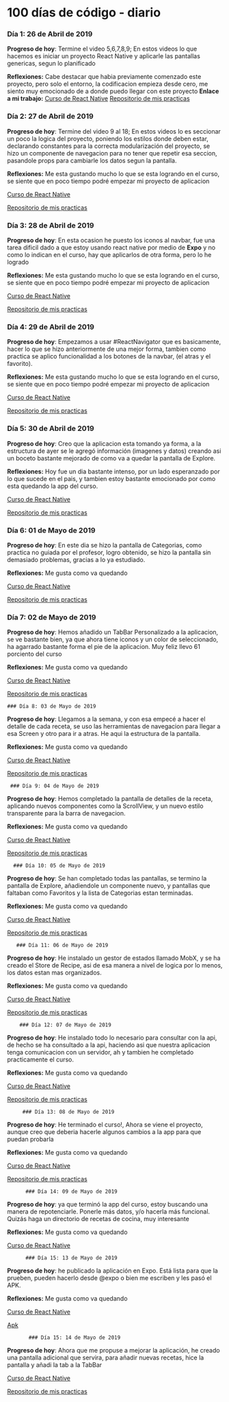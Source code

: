 # 100 días de código - diario

### Día 1: 26 de Abril de 2019

**Progreso de hoy**: Termine el video 5,6,7,8,9; En estos videos lo que hacemos es iniciar un proyecto React Native y aplicarle las pantallas genericas, segun lo planificado

**Reflexiones:** Cabe destacar que habia previamente comenzado este proyecto, pero solo el entorno, la codificacion empieza desde cero, me siento muy emocionado de a donde puedo llegar con este proyecto 
**Enlace a mi trabajo:** 
[Curso de React Native](https://www.udemy.com/curso-completo-de-react-native-y-mobx)
[Repositorio de mis practicas](https://github.com/soydavidarteaga/CursoDeReactNativeUdemy)



### Día 2: 27 de Abril de 2019

**Progreso de hoy**: Termine del video 9 al 18; En estos videos lo es seccionar un poco la logica del proyecto, poniendo los estilos donde deben estar, declarando constantes para la correcta modularización del proyecto, se hizo un componente de navegacion para no tener que repetir esa seccion, pasandole props para cambiarle los datos segun la pantalla.

**Reflexiones:** Me esta gustando mucho lo que se esta logrando en el curso, se siente que en poco tiempo podré empezar mi proyecto de aplicacion 

[Curso de React Native](https://www.udemy.com/curso-completo-de-react-native-y-mobx)

 [Repositorio de mis practicas](https://github.com/soydavidarteaga/CursoDeReactNativeUdemy/commit/b96a66184aa27b9f6c567f8a1ebb765bfb62a720) 

 

 ### Día 3: 28 de Abril de 2019

**Progreso de hoy**: En esta ocasion he puesto los iconos al navbar, fue una tarea dificil dado a que estoy usando react native por medio de **Expo** y no como lo indican en el curso, hay que aplicarlos de otra forma, pero lo he logrado

**Reflexiones:** Me esta gustando mucho lo que se esta logrando en el curso, se siente que en poco tiempo podré empezar mi proyecto de aplicacion 

[Curso de React Native](https://www.udemy.com/curso-completo-de-react-native-y-mobx)

 [Repositorio de mis practicas](https://github.com/soydavidarteaga/CursoDeReactNativeUdemy/commit/f3442007056cab93fac0f64472cf557cdd84e431) 

  ### Día 4: 29 de Abril de 2019

**Progreso de hoy**: Empezamos a usar #ReactNavigator que es basicamente, hacer lo que se hizo anteriormente de una mejor forma, tambien como practica se aplico funcionalidad a los botones de la navbar, (el atras y el favorito).

**Reflexiones:** Me esta gustando mucho lo que se esta logrando en el curso, se siente que en poco tiempo podré empezar mi proyecto de aplicacion 

[Curso de React Native](https://www.udemy.com/curso-completo-de-react-native-y-mobx)

 [Repositorio de mis practicas](https://github.com/soydavidarteaga/CursoDeReactNativeUdemy) 

   ### Día 5: 30 de Abril de 2019

**Progreso de hoy**: Creo que la aplicacion esta tomando ya forma, a la estructura de ayer se le agregó información (imagenes y datos) creando asi un boceto bastante mejorado de como va a quedar la pantalla de Explore.

**Reflexiones:** Hoy fue un dia bastante intenso, por un lado esperanzado por lo que sucede en el pais, y tambien estoy bastante emocionado por como esta quedando la app del curso.

[Curso de React Native](https://www.udemy.com/curso-completo-de-react-native-y-mobx)

 [Repositorio de mis practicas](https://github.com/soydavidarteaga/CursoDeReactNativeUdemy/commit/3cb96b5f786296b405090b86fb4c19b8172dcbc2) 

  ### Día 6: 01 de Mayo de 2019

**Progreso de hoy**: En este dia se hizo la pantalla de Categorias, como practica no guiada por el profesor, logro obtenido, se hizo la pantalla sin demasiado problemas, gracias a lo ya estudiado.

**Reflexiones:** Me gusta como va quedando

[Curso de React Native](https://www.udemy.com/curso-completo-de-react-native-y-mobx)

 [Repositorio de mis practicas](https://github.com/soydavidarteaga/CursoDeReactNativeUdemy/commit/070ef32c6dfac55628c10ab7ba74fb2ee1d017bd) 

   ### Día 7: 02 de Mayo de 2019

**Progreso de hoy**: Hemos añadido un TabBar Personalizado a la aplicacion, se ve bastante bien, ya que ahora tiene iconos y un color de seleccionado, ha agarrado bastante forma el pie de la aplicacion. Muy feliz llevo 61 porciento del curso

**Reflexiones:** Me gusta como va quedando

[Curso de React Native](https://www.udemy.com/curso-completo-de-react-native-y-mobx)

 [Repositorio de mis practicas](https://github.com/soydavidarteaga/CursoDeReactNativeUdemy/commit/69ff51db59465f26ecd8412e300c9e28bc9b9e48) 

    ### Día 8: 03 de Mayo de 2019

**Progreso de hoy**: Llegamos a la semana, y con esa empecé a hacer el detalle de cada receta, se uso las herramientas de navegacion para llegar a esa Screen y otro para ir a atras. He aqui la estructura de la pantalla.

**Reflexiones:** Me gusta como va quedando

[Curso de React Native](https://www.udemy.com/curso-completo-de-react-native-y-mobx)

 [Repositorio de mis practicas](https://github.com/soydavidarteaga/CursoDeReactNativeUdemy/commit/fcc8ebbe33bcc5bd7c0149f97d71da37f101699c) 

     ### Día 9: 04 de Mayo de 2019

**Progreso de hoy**: Hemos completado la pantalla de detalles de la receta, aplicando nuevos componentes como la ScrollView, y un nuevo estilo transparente para la barra de navegacion.

**Reflexiones:** Me gusta como va quedando

[Curso de React Native](https://www.udemy.com/curso-completo-de-react-native-y-mobx)

 [Repositorio de mis practicas](https://github.com/soydavidarteaga/CursoDeReactNativeUdemy/commit/3ba994a5e52cecd55c55b3c432b87f841317f864) 

      ### Día 10: 05 de Mayo de 2019

**Progreso de hoy**: Se han completado todas las pantallas, se termino la pantalla de Explore, añadiendole un componente nuevo, y pantallas que faltaban como Favoritos y la lista de Categorias estan terminadas.

**Reflexiones:** Me gusta como va quedando

[Curso de React Native](https://www.udemy.com/curso-completo-de-react-native-y-mobx)

 [Repositorio de mis practicas](https://github.com/soydavidarteaga/CursoDeReactNativeUdemy/commit/7e644fcb391958dfa01375119b663118ae5e27f7) 

       ### Día 11: 06 de Mayo de 2019

**Progreso de hoy**: He instalado un gestor de estados llamado MobX, y se ha creado el Store de Recipe, asi de esa manera a nivel de logica por lo menos, los datos estan mas organizados.

**Reflexiones:** Me gusta como va quedando

[Curso de React Native](https://www.udemy.com/curso-completo-de-react-native-y-mobx)

 [Repositorio de mis practicas](https://github.com/soydavidarteaga/CursoDeReactNativeUdemy/commit/d63a4dbd895adb00731c81c0814c72123b7720f2) 

        ### Día 12: 07 de Mayo de 2019

**Progreso de hoy**: He instalado todo lo necesario para consultar con la api, de hecho se ha consultado a la api, haciendo asi que nuestra aplicacion tenga comunicacion con un servidor, ah y tambien he completado practicamente el curso.

**Reflexiones:** Me gusta como va quedando

[Curso de React Native](https://www.udemy.com/curso-completo-de-react-native-y-mobx)

 [Repositorio de mis practicas](https://github.com/soydavidarteaga/CursoDeReactNativeUdemy/commit/683b42227bf8c77acc669c6e2d4225ef2e1887c9) 

         ### Día 13: 08 de Mayo de 2019

**Progreso de hoy**: He terminado el curso!, Ahora se viene el proyecto, aunque creo que deberia hacerle algunos cambios a la app para que puedan probarla

**Reflexiones:** Me gusta como va quedando

[Curso de React Native](https://www.udemy.com/curso-completo-de-react-native-y-mobx)

 [Repositorio de mis practicas](https://github.com/soydavidarteaga/CursoDeReactNativeUdemy/commit/f3687f7e727c278f4e129805fbe6960ca4b4e352)

          ### Día 14: 09 de Mayo de 2019

**Progreso de hoy**: ya que terminó la app del curso, estoy buscando una manera de repotenciarle. Ponerle más datos, y/o hacerla más funcional. Quizás haga un directorio de recetas de cocina, muy interesante

**Reflexiones:** Me gusta como va quedando

[Curso de React Native](https://www.udemy.com/curso-completo-de-react-native-y-mobx)

          ### Día 15: 13 de Mayo de 2019

**Progreso de hoy**: he publicado la aplicación en Expo. Está lista para que la prueben, pueden hacerlo desde @expo o bien me escriben y les pasó el APK. 

**Reflexiones:** Me gusta como va quedando

[Curso de React Native](https://www.udemy.com/curso-completo-de-react-native-y-mobx)

 [Apk](https://expo.io/@david17art/apprecetas)

           ### Día 15: 14 de Mayo de 2019

**Progreso de hoy**: Ahora que me propuse a mejorar la aplicación,  he creado una pantalla adicional que servira, para añadir nuevas recetas, hice la pantalla y añadi la tab a la TabBar


[Curso de React Native](https://www.udemy.com/curso-completo-de-react-native-y-mobx)

 [Repositorio de mis practicas](https://github.com/soydavidarteaga/CursoDeReactNativeUdemy/commit/ad5ae1e2c9debdc76cb4409456bb6a6d76f3563c)


